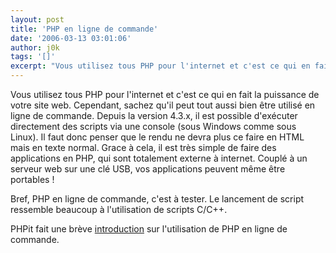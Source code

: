 ```yaml
---
layout: post
title: 'PHP en ligne de commande'
date: '2006-03-13 03:01:06'
author: j0k
tags: '[]'
excerpt: "Vous utilisez tous PHP pour l'internet et c'est ce qui en fait la puissance de votre site web. Cependant, sachez qu'il peut tout aussi bien être utilisé en ligne de commande.     \nDepuis la version 4.3.x, il est possible d'exécuter directement des scripts via une console (sous Windows comme sous Linux). Il faut donc penser que le rendu ne devra plus ce faire en      …"
---
```


Vous utilisez tous PHP pour l'internet et c'est ce qui en fait la puissance de votre site web. Cependant, sachez qu'il peut tout aussi bien être utilisé en ligne de commande.
Depuis la version 4.3.x, il est possible d'exécuter directement des scripts via une console (sous Windows comme sous Linux). Il faut donc penser que le rendu ne devra plus ce faire en HTML mais en texte normal.   Grace à cela, il est très simple de faire des applications en PHP, qui sont totalement externe à internet.   Couplé à un serveur web sur une clé USB, vos applications peuvent même être portables !

Bref, PHP en ligne de commande, c'est à tester. Le lancement de script ressemble beaucoup à l'utilisation de scripts C/C++.

PHPit fait une brève [introduction](http://www.phpit.net/article/php-on-command-line/) sur l'utilisation de PHP en ligne de commande.
